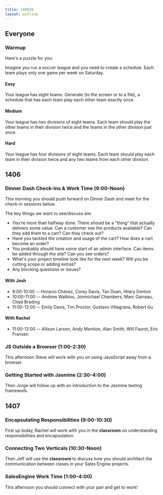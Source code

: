 ```yaml
---
title: 140820
layout: outline
---
```


## Everyone

### Warmup

Here's a puzzle for you:

Imagine you run a soccer league and you need to create a schedule. Each team
plays only one game per week on Saturday.

#### Easy

Your league has eight teams. Generate (to the screen or to a file), a schedule that has each team play each other team exactly once.

#### Medium

Your league has two divisions of eight teams. Each team should play the other
teams in their division twice and the teams in the other division just once.

#### Hard

Your league has four divisions of eight teams. Each team should play each team
in their division twice and any two teams from each other division.

## 1406

### Dinner Dash Check-Ins & Work Time (9:00-Noon)

This morning you should push forward on Dinner Dash and meet for the check-in sessions below.

The key things we want to see/discuss are:

* You're more than halfway done. There should be a "thing" that actually delivers
some value. Can a customer see the products available? Can they add them to a cart?
Can they check out?
* Have you tackled the creation and usage of the cart? How does a cart become
an order?
* You probably should have some start of an admin interface. Can items be added
through the site? Can you see orders?
* What's your project timeline look like for the next week? Will you be cutting
scope or adding extras?
* Any blocking questions or issues?

#### With Josh

* 9:00-10:00 -- Horacio Chávez, Corey Davis, Tan Doan, Hilary Denton
* 10:00-11:00 -- Andrew Watkins, Jonmichael Chambers, Marc Garreau, Chad Brading
* 11:00-12:00 -- Emily Davis, Tim Proctor, Gustavo Villagrana, Robert Gu

#### With Rachel

* 11:00-12:00 -- Allison Larson, Andy Mention, Alan Smith, Will Faurot, Eric Fransen

### JS Outside a Browser (1:00-2:30)

This afternoon Steve will work with you on using JavaScript away from a browser.

### Getting Started with Jasmine (2:30-4:00)

Then Jorge will follow up with an introduction to the Jasmine testing framework.

## 1407

### Encapsulating Responsibilities (9:00-10:30)

First up today, Rachel will work with you in the **classroom** on understanding responsibilities and encapsulation.

### Connecting Two Verticals (10:30-Noon)

Then Jeff will use the **classroom** to discuss how you should architect the communication between clases in your Sales Engine projects.

### SalesEngine Work Time (1:00-4:00)

This afternoon you should connect with your pair and get to work!
